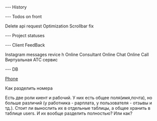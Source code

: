 
--- History 

--- Todos on front 

Delete api request 
Optimization 
Scrollbar fix 


--- Project statuses 

--- Client FeedBack

Instagram messages revice h
Online Consultant
Online Chat 
Online Call  Виртуальная АТС сервис






















--- DB 

[Phone](https://petrenco.com/mysql.php?txt=168)

Как разделить номера 

Есть две роли киент и рабочий. У них есть общее поля(имя,почта), но больше различий (у работника - рарплата, у пользователя - отзывы и тд.). Стоит ли вынослить их в отдельные таблицы, а общее хранить в таблице users. И их вообще разделить полностью? Или как? 